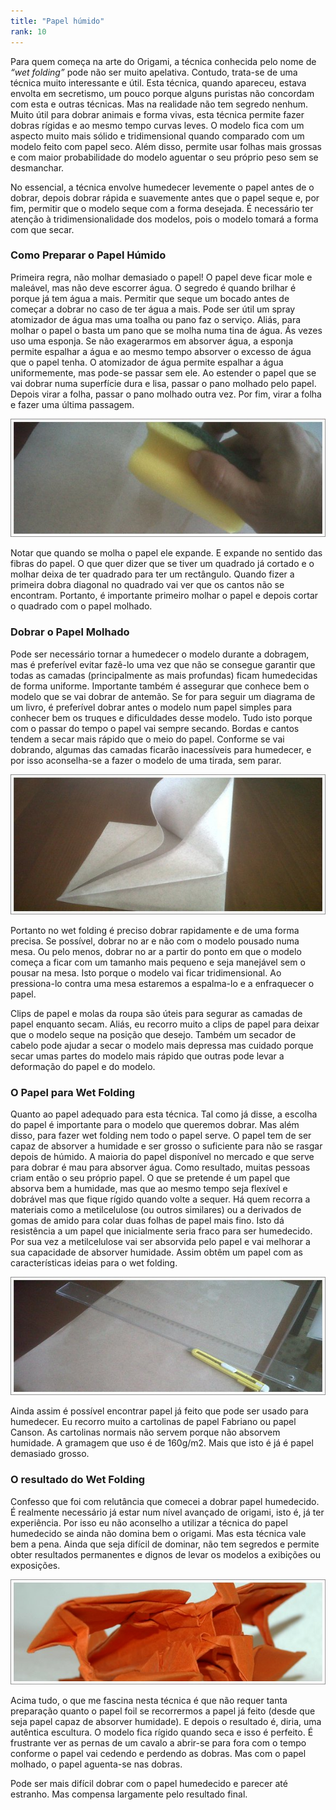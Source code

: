 ```yaml
---
title: "Papel húmido"
rank: 10
---
```


Para quem começa na arte do Origami, a técnica conhecida pelo nome de *“wet folding”* pode não ser muito apelativa. Contudo, trata-se de uma técnica muito interessante e útil. Esta técnica, quando apareceu, estava envolta em secretismo, um pouco porque alguns puristas não concordam com esta e outras técnicas. Mas na realidade não tem segredo nenhum. Muito útil para dobrar animais e forma vivas, esta técnica permite fazer dobras rígidas e ao mesmo tempo curvas leves. O modelo fica com um aspecto muito mais sólido e tridimensional quando comparado com um modelo feito com papel seco. Além disso, permite usar folhas mais grossas e com maior probabilidade do modelo aguentar o seu próprio peso sem se desmanchar.

No essencial, a técnica envolve humedecer levemente o papel antes de o dobrar, depois dobrar rápida e suavemente antes que o papel seque e, por fim, permitir que o modelo seque com a forma desejada. É necessário ter atenção à tridimensionalidade dos modelos, pois o modelo tomará a forma com que secar.

### Como Preparar o Papel Húmido

Primeira regra, não molhar demasiado o papel! O papel deve ficar mole e maleável, mas não deve escorrer água. O segredo é quando brilhar é porque já tem água a mais. Permitir que seque um bocado antes de começar a dobrar no caso de ter água a mais. Pode ser útil um spray atomizador de água mas uma toalha ou pano faz o serviço. Aliás, para molhar o papel o basta um pano que se molha numa tina de água. Ás vezes uso uma esponja. Se não exagerarmos em absorver água, a esponja permite espalhar a água e ao mesmo tempo absorver o excesso de água que o papel tenha. O atomizador de água permite espalhar a água uniformemente, mas pode-se passar sem ele. Ao estender o papel que se vai dobrar numa superfície dura e lisa, passar o pano molhado pelo papel. Depois virar a folha, passar o pano molhado outra vez. Por fim, virar a folha e fazer uma última passagem.

![esponja](./img/img_37.jpg)

Notar que quando se molha o papel ele expande. E expande no sentido das fibras do papel. O que quer dizer que se tiver um quadrado já cortado e o molhar deixa de ter quadrado para ter um rectângulo. Quando fizer a primeira dobra diagonal no quadrado vai ver que os cantos não se encontram. Portanto, é importante primeiro molhar o papel e depois cortar o quadrado com o papel molhado.

### Dobrar o Papel Molhado

Pode ser necessário tornar a humedecer o modelo durante a dobragem, mas é preferível evitar fazê-lo uma vez que não se consegue garantir que todas as camadas (principalmente as mais profundas) ficam humedecidas de forma uniforme. Importante também é assegurar que conhece bem o modelo que se vai dobrar de antemão. Se for para seguir um diagrama de um livro, é preferível dobrar antes o modelo num papel simples para conhecer bem os truques e dificuldades desse modelo. Tudo isto porque com o passar do tempo o papel vai sempre secando. Bordas e cantos tendem a secar mais rápido que o meio do papel. Conforme se vai dobrando, algumas das camadas ficarão inacessíveis para humedecer, e por isso aconselha-se a fazer o modelo de uma tirada, sem parar.

![wet](./img/img_38.jpg)

Portanto no wet folding é preciso dobrar rapidamente e de uma forma precisa. Se possível, dobrar no ar e não com o modelo pousado numa mesa. Ou pelo menos, dobrar no ar a partir do ponto em que o modelo começa a ficar com um tamanho mais pequeno e seja manejável sem o pousar na mesa. Isto porque o modelo vai ficar tridimensional. Ao pressiona-lo contra uma mesa estaremos a espalma-lo e a enfraquecer o papel.

Clips de papel e molas da roupa são úteis para segurar as camadas de papel enquanto secam. Aliás, eu recorro muito a clips de papel para deixar que o modelo seque na posição que desejo. Também um secador de cabelo pode ajudar a secar o modelo mais depressa mas cuidado porque secar umas partes do modelo mais rápido que outras pode levar a deformação do papel e do modelo.

### O Papel para Wet Folding

Quanto ao papel adequado para esta técnica. Tal como já disse, a escolha do papel é importante para o modelo que queremos dobrar. Mas além disso, para fazer wet folding nem todo o papel serve. O papel tem de ser capaz de absorver a humidade e ser grosso o suficiente para não se rasgar depois de húmido. A maioria do papel disponível no mercado e que serve para dobrar é mau para absorver água. Como resultado, muitas pessoas criam então o seu próprio papel. O que se pretende é um papel que absorva bem a humidade, mas que ao mesmo tempo seja flexível e dobrável mas que fique rígido quando volte a sequer. Há quem recorra a materiais como a metilcelulose (ou outros similares) ou a derivados de gomas de amido para colar duas folhas de papel mais fino. Isto dá resistência a um papel que inicialmente seria fraco para ser humedecido. Por sua vez a metilcelulose vai ser absorvida pelo papel e vai melhorar a sua capacidade de absorver humidade. Assim obtêm um papel com as características ideias para o wet folding.

![wet2](./img/img_39.jpg)

Ainda assim é possível encontrar papel já feito que pode ser usado para humedecer. Eu recorro muito a cartolinas de papel Fabriano ou papel Canson. As cartolinas normais não servem porque não absorvem humidade. A gramagem que uso é de 160g/m2. Mais que isto é já é papel demasiado grosso.

### O resultado do Wet Folding

Confesso que foi com relutância que comecei a dobrar papel humedecido. É realmente necessário já estar num nível avançado de origami, isto é, já ter experiência. Por isso eu não aconselho a utilizar a técnica do papel humedecido se ainda não domina bem o origami. Mas esta técnica vale bem a pena. Ainda que seja difícil de dominar, não tem segredos e permite obter resultados permanentes e dignos de levar os modelos a exibições ou exposições.

![biplano](./img/img_310.jpg)

Acima tudo, o que me fascina nesta técnica é que não requer tanta preparação quanto o papel foil se recorrermos a papel já feito (desde que seja papel capaz de absorver humidade). E depois o resultado é, diria, uma autêntica escultura. O modelo fica rígido quando seca e isso é perfeito. É frustrante ver as pernas de um cavalo a abrir-se para fora com o tempo conforme o papel vai cedendo e perdendo as dobras. Mas com o papel molhado, o papel aguenta-se nas dobras.

Pode ser mais difícil dobrar com o papel humedecido e parecer até estranho. Mas compensa largamente pelo resultado final.